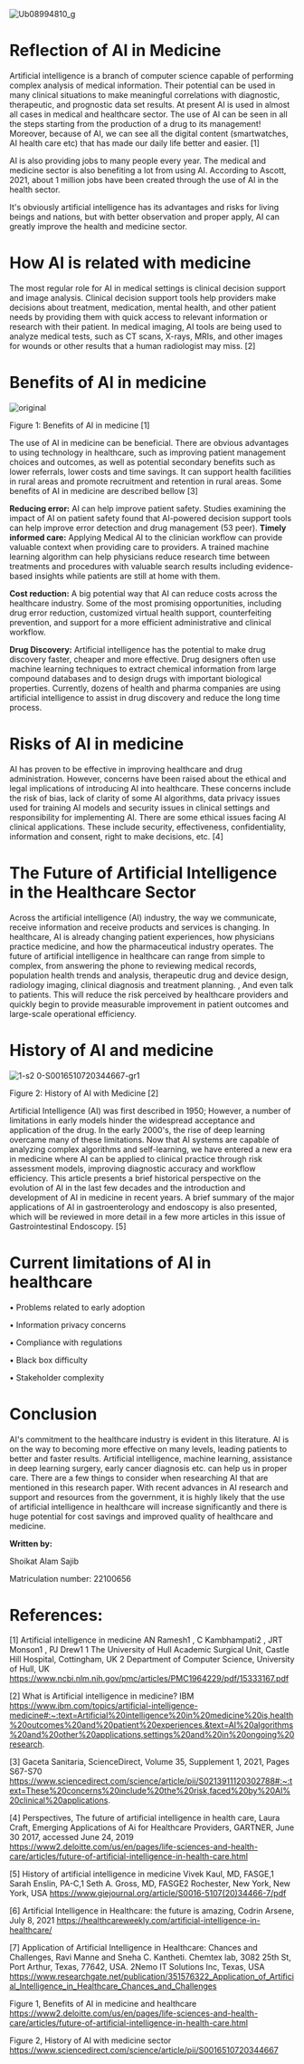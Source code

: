  
![Ub08994810_g](https://user-images.githubusercontent.com/95344808/152222061-c0e3663a-ac30-4d8e-a30e-7ccbaf617a29.jpg)

# Reflection of AI in Medicine

Artificial intelligence is a branch of computer science capable of performing complex analysis of medical information. Their potential can be used in many clinical situations to make meaningful correlations with diagnostic, therapeutic, and prognostic data set results. At present AI is used in almost all cases in medical and healthcare sector. The use of AI can be seen in all the steps starting from the production of a drug to its management!  Moreover, because of AI, we can see all the digital content (smartwatches, AI health care etc) that has made our daily life better and easier. [1]

AI is also providing jobs to many people every year.  The medical and medicine sector is also benefiting a lot from using AI.  According to Ascott, 2021, about 1 million jobs have been created through the use of AI in the health sector.

It's obviously artificial intelligence has its advantages and risks for living beings and nations, but with better observation and proper apply, AI can greatly improve the health and medicine sector.


# How AI is related with medicine

The most regular role for AI in medical settings is clinical decision support and image analysis. Clinical decision support tools help providers make decisions about treatment, medication, mental health, and other patient needs by providing them with quick access to relevant information or research with their patient. In medical imaging, AI tools are being used to analyze medical tests, such as CT scans, X-rays, MRIs, and other images for wounds or other results that a human radiologist may miss. [2]


# Benefits of AI in medicine
 ![original](https://user-images.githubusercontent.com/95344808/152221695-6dcd0f67-3352-4d66-8adb-643b0299833b.jpg)

Figure 1: Benefits of AI in medicine [1]

The use of AI in medicine can be beneficial. There are obvious advantages to using technology in healthcare, such as improving patient management choices and outcomes, as well as potential secondary benefits such as lower referrals, lower costs and time savings. It can support health facilities in rural areas and promote recruitment and retention in rural areas. Some benefits of AI in medicine are described bellow [3]

**Reducing error:**
AI can help improve patient safety. Studies examining the impact of AI on patient safety found that AI-powered decision support tools can help improve error detection and drug management (53 peer).
**Timely informed care:**
Applying Medical AI to the clinician workflow can provide valuable context when providing care to providers. A trained machine learning algorithm can help physicians reduce research time between treatments and procedures with valuable search results including evidence-based insights while patients are still at home with them.

**Cost reduction:**
A big potential way that AI can reduce costs across the healthcare industry. Some of the most promising opportunities, including drug error reduction, customized virtual health support, counterfeiting prevention, and support for a more efficient administrative and clinical workflow.

**Drug Discovery:**
Artificial intelligence has the potential to make drug discovery faster, cheaper and more effective. Drug designers often use machine learning techniques to extract chemical information from large compound databases and to design drugs with important biological properties. Currently, dozens of health and pharma companies are using artificial intelligence to assist in drug discovery and reduce the long time process.


# Risks of AI in medicine
AI has proven to be effective in improving healthcare and drug administration. However, concerns have been raised about the ethical and legal implications of introducing AI into healthcare. These concerns include the risk of bias, lack of clarity of some AI algorithms, data privacy issues used for training AI models and security issues in clinical settings and responsibility for implementing AI. There are some ethical issues facing AI clinical applications. These include security, effectiveness, confidentiality, information and consent, right to make decisions, etc. [4]


# The Future of Artificial Intelligence in the Healthcare Sector
Across the artificial intelligence (AI) industry, the way we communicate, receive information and receive products and services is changing. In healthcare, AI is already changing patient experiences, how physicians practice medicine, and how the pharmaceutical industry operates. The future of artificial intelligence in healthcare can range from simple to complex, from answering the phone to reviewing medical records, population health trends and analysis, therapeutic drug and device design, radiology imaging, clinical diagnosis and treatment planning. , And even talk to patients. This will reduce the risk perceived by healthcare providers and quickly begin to provide measurable improvement in patient outcomes and large-scale operational efficiency.


# History of AI and medicine
![1-s2 0-S0016510720344667-gr1](https://user-images.githubusercontent.com/95344808/152221714-bb781c77-2486-4563-bc1e-9ff6324d9e7a.jpg)
 
Figure 2: History of AI with Medicine [2]

Artificial Intelligence (AI) was first described in 1950; However, a number of limitations in early models hinder the widespread acceptance and application of the drug. In the early 2000's, the rise of deep learning overcame many of these limitations. Now that AI systems are capable of analyzing complex algorithms and self-learning, we have entered a new era in medicine where AI can be applied to clinical practice through risk assessment models, improving diagnostic accuracy and workflow efficiency. This article presents a brief historical perspective on the evolution of AI in the last few decades and the introduction and development of AI in medicine in recent years. A brief summary of the major applications of AI in gastroenterology and endoscopy is also presented, which will be reviewed in more detail in a few more articles in this issue of Gastrointestinal Endoscopy. [5]


# Current limitations of AI in healthcare
•	Problems related to early adoption

•	Information privacy concerns

•	Compliance with regulations

•	Black box difficulty 

•	Stakeholder complexity



# Conclusion
AI's commitment to the healthcare industry is evident in this literature. AI is on the way to becoming more effective on many levels, leading patients to better and faster results. Artificial intelligence, machine learning, assistance in deep learning surgery, early cancer diagnosis etc. can help us in proper care. There are a few things to consider when researching AI that are mentioned in this research paper. With recent advances in AI research and support and resources from the government, it is highly likely that the use of artificial intelligence in healthcare will increase significantly and there is huge potential for cost savings and improved quality of healthcare and medicine.




**Written by:**

Shoikat Alam Sajib

Matriculation number: 22100656


# References:
[1] Artificial intelligence in medicine AN Ramesh1 , C Kambhampati2 , JRT Monson1 , PJ Drew1 1 The University of Hull Academic Surgical Unit, Castle Hill Hospital, Cottingham, UK 2 Department of Computer Science, University of Hull, UK https://www.ncbi.nlm.nih.gov/pmc/articles/PMC1964229/pdf/15333167.pdf

[2] What is Artificial intelligence in medicine? IBM https://www.ibm.com/topics/artificial-intelligence-medicine#:~:text=Artificial%20intelligence%20in%20medicine%20is,health%20outcomes%20and%20patient%20experiences.&text=AI%20algorithms%20and%20other%20applications,settings%20and%20in%20ongoing%20research.

[3] Gaceta Sanitaria, ScienceDirect, Volume 35, Supplement 1, 2021, Pages S67-S70 https://www.sciencedirect.com/science/article/pii/S0213911120302788#:~:text=These%20concerns%20include%20the%20risk,faced%20by%20AI%20clinical%20applications.

[4] Perspectives, The future of artificial intelligence in health care, Laura Craft, Emerging Applications of Ai for Healthcare Providers, GARTNER, June 30 2017, accessed June 24, 2019 https://www2.deloitte.com/us/en/pages/life-sciences-and-health-care/articles/future-of-artificial-intelligence-in-health-care.html

[5] History of artificial intelligence in medicine Vivek Kaul, MD, FASGE,1 Sarah Enslin, PA-C,1 Seth A. Gross, MD, FASGE2 Rochester, New York, New York, USA https://www.giejournal.org/article/S0016-5107(20)34466-7/pdf

[6] Artificial Intelligence in Healthcare: the future is amazing, Codrin Arsene, July 8, 2021 https://healthcareweekly.com/artificial-intelligence-in-healthcare/

[7] Application of Artificial Intelligence in Healthcare: Chances and Challenges, Ravi Manne and Sneha C. Kantheti. Chemtex lab, 3082 25th St, Port Arthur, Texas, 77642, USA. 2Nemo IT Solutions Inc, Texas, USA https://www.researchgate.net/publication/351576322_Application_of_Artificial_Intelligence_in_Healthcare_Chances_and_Challenges

Figure 1, Benefits of AI in medicine and healthcare  https://www2.deloitte.com/us/en/pages/life-sciences-and-health-care/articles/future-of-artificial-intelligence-in-health-care.html

Figure 2, History of AI with medicine sector https://www.sciencedirect.com/science/article/pii/S0016510720344667


